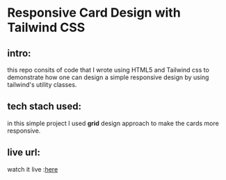 # Responsive Card Design with Tailwind CSS

## intro:
this repo consits of code that I wrote using HTML5 and Tailwind css to demonstrate how one can design a simple responsive design by using tailwind's utility classes.

## tech stach  used:

in this simple project I used <b>grid</b> design approach to make the cards more responsive.

## live url:
watch it live :[here](https://responsive-cards-jr.netlify.app/)